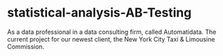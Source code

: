 # statistical-analysis-AB-Testing
As a data professional in a data consulting firm, called Automatidata. The current project for our newest client, the New York City Taxi &amp; Limousine Commission.
